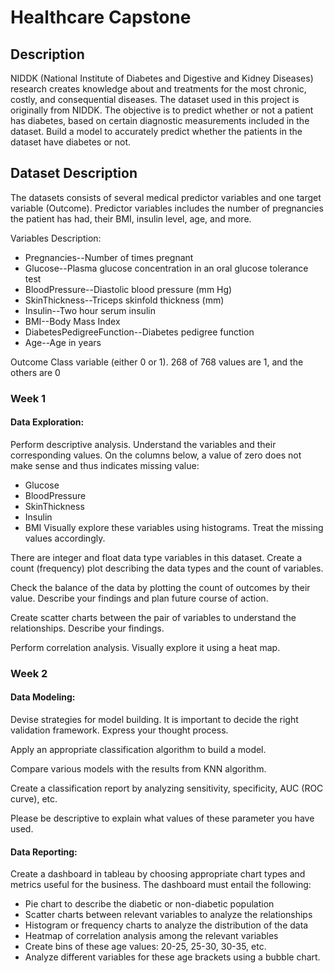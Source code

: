 # Healthcare Capstone

## Description

NIDDK (National Institute of Diabetes and Digestive and Kidney Diseases) research creates knowledge about and treatments for the most chronic, costly, and consequential diseases.
The dataset used in this project is originally from NIDDK. The objective is to predict whether or not a patient has diabetes, based on certain diagnostic measurements included in the dataset.
Build a model to accurately predict whether the patients in the dataset have diabetes or not.

## Dataset Description

The datasets consists of several medical predictor variables and one target variable (Outcome). Predictor variables includes the number of pregnancies the patient has had, their BMI, insulin level, age, and more.

Variables	Description:
* Pregnancies--Number of times pregnant
* Glucose--Plasma glucose concentration in an oral glucose tolerance test
* BloodPressure--Diastolic blood pressure (mm Hg)
* SkinThickness--Triceps skinfold thickness (mm)
* Insulin--Two hour serum insulin
* BMI--Body Mass Index
* DiabetesPedigreeFunction--Diabetes pedigree function
* Age--Age in years
 
Outcome	Class variable (either 0 or 1). 268 of 768 values are 1, and the others are 0

### Week 1
#### Data Exploration:
Perform descriptive analysis. Understand the variables and their corresponding values. On the columns below, a value of zero does not make sense and thus indicates missing value:
* Glucose
* BloodPressure
* SkinThickness
* Insulin
* BMI
Visually explore these variables using histograms. Treat the missing values accordingly.

There are integer and float data type variables in this dataset. Create a count (frequency) plot describing the data types and the count of variables. 

Check the balance of the data by plotting the count of outcomes by their value. Describe your findings and plan future course of action.

Create scatter charts between the pair of variables to understand the relationships. Describe your findings.

Perform correlation analysis. Visually explore it using a heat map.

### Week 2
#### Data Modeling:
Devise strategies for model building. It is important to decide the right validation framework. Express your thought process. 

Apply an appropriate classification algorithm to build a model.

Compare various models with the results from KNN algorithm.

Create a classification report by analyzing sensitivity, specificity, AUC (ROC curve), etc.

Please be descriptive to explain what values of these parameter you have used.


#### Data Reporting:

Create a dashboard in tableau by choosing appropriate chart types and metrics useful for the business. The dashboard must entail the following:
* Pie chart to describe the diabetic or non-diabetic population
* Scatter charts between relevant variables to analyze the relationships
* Histogram or frequency charts to analyze the distribution of the data
* Heatmap of correlation analysis among the relevant variables
* Create bins of these age values: 20-25, 25-30, 30-35, etc.
* Analyze different variables for these age brackets using a bubble chart.
